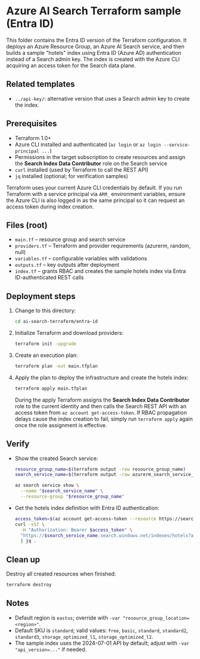 # Azure AI Search Terraform sample (Entra ID)

This folder contains the Entra ID version of the Terraform configuration. It deploys an Azure Resource Group, an Azure AI Search service, and then builds a sample "hotels" index using Entra ID (Azure AD) authentication instead of a Search admin key. The index is created with the Azure CLI acquiring an access token for the Search data plane.

## Related templates
- `../api-key/`: alternative version that uses a Search admin key to create the index.

## Prerequisites
- Terraform 1.0+
- Azure CLI installed and authenticated (`az login` or `az login --service-principal ...`)
- Permissions in the target subscription to create resources and assign the **Search Index Data Contributor** role on the Search service
- `curl` installed (used by Terraform to call the REST API)
- `jq` installed (optional; for verification samples)

Terraform uses your current Azure CLI credentials by default. If you run Terraform with a service principal via `ARM_` environment variables, ensure the Azure CLI is also logged in as the same principal so it can request an access token during index creation.

## Files (root)
- `main.tf` – resource group and search service
- `providers.tf` – Terraform and provider requirements (azurerm, random, null)
- `variables.tf` – configurable variables with validations
- `outputs.tf` – key outputs after deployment
- `index.tf` – grants RBAC and creates the sample hotels index via Entra ID-authenticated REST calls

## Deployment steps
1. Change to this directory:

   ```bash
   cd ai-search-terraform/entra-id
   ```

2. Initialize Terraform and download providers:

   ```bash
   terraform init -upgrade
   ```

3. Create an execution plan:

   ```bash
   terraform plan -out main.tfplan
   ```

4. Apply the plan to deploy the infrastructure and create the hotels index:

   ```bash
   terraform apply main.tfplan
   ```

   During the apply Terraform assigns the **Search Index Data Contributor** role to the current identity and then calls the Search REST API with an access token from `az account get-access-token`. If RBAC propagation delays cause the index creation to fail, simply run `terraform apply` again once the role assignment is effective.

## Verify
- Show the created Search service:

  ```bash
  resource_group_name=$(terraform output -raw resource_group_name)
  search_service_name=$(terraform output -raw azurerm_search_service_name)

  az search service show \
    --name "$search_service_name" \
    --resource-group "$resource_group_name"
  ```

- Get the hotels index definition with Entra ID authentication:

  ```bash
  access_token=$(az account get-access-token --resource https://search.azure.com --query accessToken -o tsv)
  curl -sSf \
    -H "Authorization: Bearer $access_token" \
    "https://$search_service_name.search.windows.net/indexes/hotels?api-version=2024-07-01" \
    | jq .
  ```

## Clean up
Destroy all created resources when finished:

```bash
terraform destroy
```

## Notes
- Default region is `eastus`; override with `-var "resource_group_location=<region>"`.
- Default SKU is `standard`; valid values: `free`, `basic`, `standard`, `standard2`, `standard3`, `storage_optimized_l1`, `storage_optimized_l2`.
- The sample index uses the 2024-07-01 API by default; adjust with `-var "api_version=..."` if needed.
